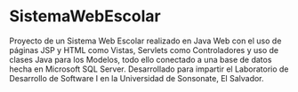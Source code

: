 # SistemaWebEscolar
Proyecto de un Sistema Web Escolar realizado en Java Web con el uso de páginas JSP y HTML como Vistas, Servlets como Controladores y uso de clases Java para los Modelos, todo ello conectado a una base de datos hecha en Microsoft SQL Server.
Desarrollado para impartir el Laboratorio de Desarrollo de Software I en la Universidad de Sonsonate, El Salvador.

